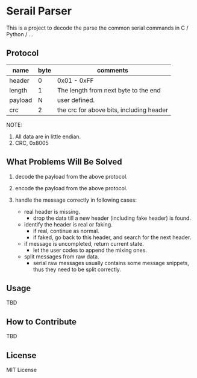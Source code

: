 Serail Parser
=====================================

This is a project to decode the parse the common serial commands in C / Python / ...


Protocol
-------------------------------------
| name          |   byte    |   comments                                |
|---------------|-----------|-------------------------------------------|
| header        |   0       | 0x01 - 0xFF                               |
| length        |   1       | The length from next byte to the end      |
| payload       |   N       | user defined.                             |
| crc           |   2       | the crc for above bits, including header  |

NOTE:
1. All data are in little endian.
2. CRC, 0x8005

What Problems Will Be Solved
------------------------------------
1.  decode the payload from the above protocol.

2.  encode the payload from the above protocol.

3.  handle the message correctly in following cases:
    +   real header is missing.
        -   drop the data till a new header (including fake header) is found.
    +   identify the header is real or faking.
        -   if real, continue as normal.
        -   if faked, go back to this header, and search for the next header.
    +   if message is uncompleted, return current state.
        -   let the user codes to append the mixing ones.
    +   split messages from raw data.
        -   serial raw messages usually contains some message snippets,
            thus they need to be split correctly.

Usage
------------------------------------
TBD

How to Contribute
------------------------------------
TBD

License
------------------------------------
MIT License

